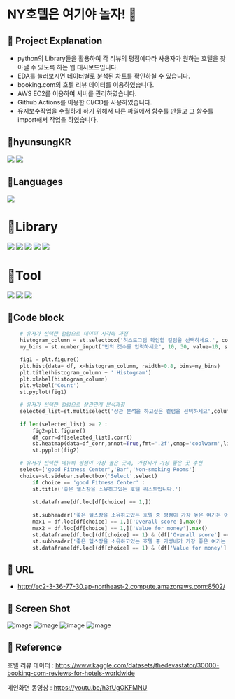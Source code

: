 # NY호텔은 여기야 놀자! 👀

## 📌 Project Explanation 
* python의 Library들을 활용하여 각 리뷰의 평점에따라 사용자가 원하는 호텔을 찾아낼 수 있도록 하는 웹 대시보드입니다.
* EDA를 눌러보시면 데이터별로 분석된 차트를 확인하실 수 있습니다.
* booking.com의 호텔 리뷰 데이터를 이용하였습니다.
* AWS EC2를 이용하여 서버를 관리하였습니다.
* Github Actions를 이용한 CI/CD를 사용하였습니다.
* 유지보수작업을 수월하게 하기 위해서 다른 파일에서 함수를 만들고 그 함수를 import해서 작업을 하였습니다.


## 📌hyunsungKR
<a href="https://github.com/hyunsungKR/"><img src="https://img.shields.io/badge/GitHub-181717?style=flat-square&logo=GitHub&logoColor=white"/></a> <a href="https://hyunsungstory.tistory.com/"><img src="https://img.shields.io/badge/Tistory-466BB0?style=flat-square&logo=Tistory&logoColor=white"/></a>

## 📌Languages
<img src="https://img.shields.io/badge/Python-3776AB?style=flat-square&logo=Python&logoColor=white"/>



# 📌Library
<img src="https://img.shields.io/badge/NumPy-013243?style=flat-square&logo=NumPy&logoColor=white"/> <img src="https://img.shields.io/badge/pandas-150458?style=flat-square&logo=pandas&logoColor=white"/> <img src="https://img.shields.io/badge/Streamlit-FF4B4B?style=flat-square&logo=Streamlit&logoColor=white"/> <img src="https://img.shields.io/badge/matplotlib.pyplot-40AEF0?style=flat-square&logo=&logoColor=white"/> <img src="https://img.shields.io/badge/Seaborn-006600?style=flat-square&logo=&logoColor=white"/> 

# 📌Tool
<img src="https://img.shields.io/badge/Visual Studio Code-007ACC?style=flat-square&logo=Visual Studio Code&logoColor=white"/> <img src="https://img.shields.io/badge/Anaconda-44A833?style=flat-square&logo=Anaconda&logoColor=white"/> <img src="https://img.shields.io/badge/Amazon AWS-232F3E?style=flat-square&logo=Amazon AWS&logoColor=white"/>

## 📌Code block
```python
    # 유저가 선택한 컬럼으로 데이터 시각화 과정
    histogram_column = st.selectbox('히스토그램 확인할 컬럼을 선택하세요.', column_list)
    my_bins = st.number_input('빈의 갯수를 입력하세요', 10, 30, value=10, step=1)

    fig1 = plt.figure()
    plt.hist(data= df, x=histogram_column, rwidth=0.8, bins=my_bins)
    plt.title(histogram_column + ' Histogram')
    plt.xlabel(histogram_column)
    plt.ylabel('Count')
    st.pyplot(fig1)
```
```python
    # 유저가 선택한 컬럼으로 상관관계 분석과정
    selected_list=st.multiselect('상관 분석을 하고싶은 컬럼을 선택하세요',column_list)
    
    if len(selected_list) >= 2 :
        fig2=plt.figure()
        df_corr=df[selected_list].corr()
        sb.heatmap(data=df_corr,annot=True,fmt='.2f',cmap='coolwarm',linewidths=0.5)
        st.pyplot(fig2)
```
```python
    # 유저가 선택한 메뉴의 평점이 가장 높은 곳과, 가성비가 가장 좋은 곳 추천
    select=['good Fitness Center','Bar','Non-smoking Rooms']
    choice=st.sidebar.selectbox('Select',select)
        if choice == 'good Fitness Center' :
        st.title('좋은 헬스장을 소유하고있는 호텔 리스트입니다.')
        
        st.dataframe(df.loc[df[choice] == 1,])
        
        st.subheader('좋은 헬스장을 소유하고있는 호텔 중 평점이 가장 높은 여기는 어때요?')
        max1 = df.loc[df[choice] == 1,]['Overall score'].max()
        max2 = df.loc[df[choice] == 1,]['Value for money'].max()
        st.dataframe(df.loc[(df[choice] == 1) & (df['Overall score'] == max1),])
        st.subheader('좋은 헬스장을 소유하고있는 호텔 중 가성비가 가장 좋은 여기는 어때요?')
        st.dataframe(df.loc[(df[choice] == 1) & (df['Value for money'] == max2),])
```

## 📌 URL
  - http://ec2-3-36-77-30.ap-northeast-2.compute.amazonaws.com:8502/

## 📌 Screen Shot
![image](https://user-images.githubusercontent.com/120348500/207800332-72945408-0875-4355-9b2f-90450b909d34.png)
![image](https://user-images.githubusercontent.com/120348500/207800402-d3d495ae-9ea0-43de-afa7-552a92081c5f.png)
![image](https://user-images.githubusercontent.com/120348500/207800476-e78001d3-a893-4aeb-b799-1f7d96e44b47.png)
![image](https://user-images.githubusercontent.com/120348500/207800570-490bc326-57f0-46ab-9c0f-ba4700d89767.png)


## 📌 Reference

호텔 리뷰 데이터 : https://www.kaggle.com/datasets/thedevastator/30000-booking-com-reviews-for-hotels-worldwide

메인화면 동영상 : https://youtu.be/h3fUgOKFMNU
